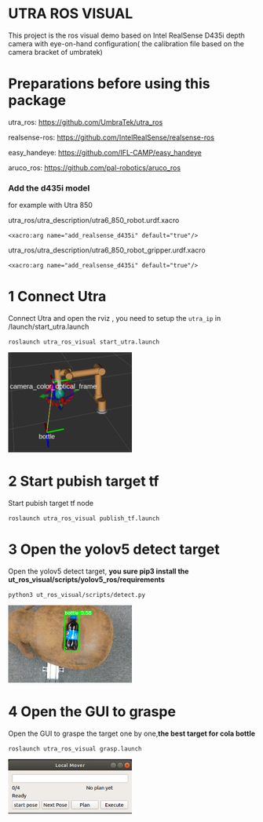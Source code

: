 # UTRA ROS VISUAL

This project is the ros visual demo based on Intel RealSense D435i depth camera with eye-on-hand configuration( the calibration file based on the camera bracket of umbratek)

# Preparations before using this package

utra_ros: <https://github.com/UmbraTek/utra_ros>

realsense-ros: <https://github.com/IntelRealSense/realsense-ros>  

easy_handeye: <https://github.com/IFL-CAMP/easy_handeye>

aruco_ros: <https://github.com/pal-robotics/aruco_ros>  


###  Add the d435i model 
for example with Utra 850

utra_ros/utra_description/utra6_850_robot.urdf.xacro
```
<xacro:arg name="add_realsense_d435i" default="true"/> 
```
utra_ros/utra_description/utra6_850_robot_gripper.urdf.xacro
```
<xacro:arg name="add_realsense_d435i" default="true"/> 
```


# 1 Connect Utra

Connect Utra and open the rviz
, you need to setup the `utra_ip` in /launch/start_utra.launch
```
roslaunch utra_ros_visual start_utra.launch
```
<img src="./doc/img/1.png" width="252"/> 

# 2 Start pubish target tf
Start pubish target tf node
```
roslaunch utra_ros_visual publish_tf.launch
```

# 3 Open the yolov5 detect target
Open the yolov5 detect target, **you sure pip3 install the ut_ros_visual/scripts/yolov5_ros/requirements**
```
python3 ut_ros_visual/scripts/detect.py
```
<img src="./doc/img/2.png" width="252"/> 

# 4 Open the GUI to graspe
Open the GUI to graspe the target one by one,**the best target for  cola bottle**
```
roslaunch utra_ros_visual grasp.launch
```
<img src="./doc/img/3.png" width="252"/> 